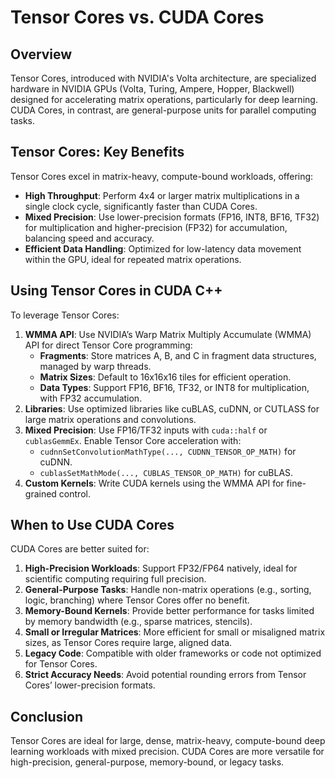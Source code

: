 # Tensor Cores vs. CUDA Cores

## Overview
Tensor Cores, introduced with NVIDIA's Volta architecture, are specialized hardware in NVIDIA GPUs (Volta, Turing, Ampere, Hopper, Blackwell) designed for accelerating matrix operations, particularly for deep learning. CUDA Cores, in contrast, are general-purpose units for parallel computing tasks.

## Tensor Cores: Key Benefits
Tensor Cores excel in matrix-heavy, compute-bound workloads, offering:
- **High Throughput**: Perform 4x4 or larger matrix multiplications in a single clock cycle, significantly faster than CUDA Cores.
- **Mixed Precision**: Use lower-precision formats (FP16, INT8, BF16, TF32) for multiplication and higher-precision (FP32) for accumulation, balancing speed and accuracy.
- **Efficient Data Handling**: Optimized for low-latency data movement within the GPU, ideal for repeated matrix operations.

## Using Tensor Cores in CUDA C++
To leverage Tensor Cores:
1. **WMMA API**: Use NVIDIA’s Warp Matrix Multiply Accumulate (WMMA) API for direct Tensor Core programming:
   - **Fragments**: Store matrices A, B, and C in fragment data structures, managed by warp threads.
   - **Matrix Sizes**: Default to 16x16x16 tiles for efficient operation.
   - **Data Types**: Support FP16, BF16, TF32, or INT8 for multiplication, with FP32 accumulation.
2. **Libraries**: Use optimized libraries like cuBLAS, cuDNN, or CUTLASS for large matrix operations and convolutions.
3. **Mixed Precision**: Use FP16/TF32 inputs with `cuda::half` or `cublasGemmEx`. Enable Tensor Core acceleration with:
   - `cudnnSetConvolutionMathType(..., CUDNN_TENSOR_OP_MATH)` for cuDNN.
   - `cublasSetMathMode(..., CUBLAS_TENSOR_OP_MATH)` for cuBLAS.
4. **Custom Kernels**: Write CUDA kernels using the WMMA API for fine-grained control.

## When to Use CUDA Cores
CUDA Cores are better suited for:
1. **High-Precision Workloads**: Support FP32/FP64 natively, ideal for scientific computing requiring full precision.
2. **General-Purpose Tasks**: Handle non-matrix operations (e.g., sorting, logic, branching) where Tensor Cores offer no benefit.
3. **Memory-Bound Kernels**: Provide better performance for tasks limited by memory bandwidth (e.g., sparse matrices, stencils).
4. **Small or Irregular Matrices**: More efficient for small or misaligned matrix sizes, as Tensor Cores require large, aligned data.
5. **Legacy Code**: Compatible with older frameworks or code not optimized for Tensor Cores.
6. **Strict Accuracy Needs**: Avoid potential rounding errors from Tensor Cores’ lower-precision formats.


## Conclusion
Tensor Cores are ideal for large, dense, matrix-heavy, compute-bound deep learning workloads with mixed precision. CUDA Cores are more versatile for high-precision, general-purpose, memory-bound, or legacy tasks.